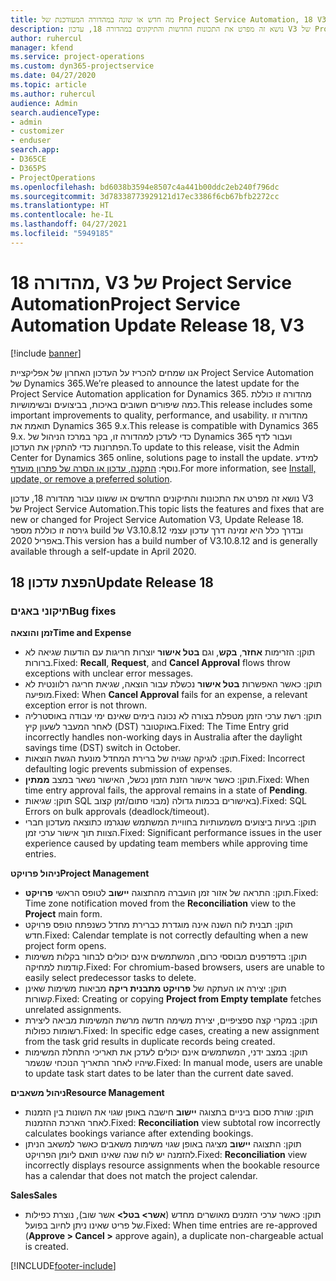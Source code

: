 ```yaml
---
title: מה חדש או שונה במהדורה המעודכנת של Project Service Automation, 18 V3
description: נושא זה מפרט את התכונות החדשות והתיקונים במהדורה 18, עדכון V3 של Project Service Automation.
author: ruhercul
manager: kfend
ms.service: project-operations
ms.custom: dyn365-projectservice
ms.date: 04/27/2020
ms.topic: article
ms.author: ruhercul
audience: Admin
search.audienceType:
- admin
- customizer
- enduser
search.app:
- D365CE
- D365PS
- ProjectOperations
ms.openlocfilehash: bd6038b3594e8507c4a441b00ddc2eb240f796dc
ms.sourcegitcommit: 3d78338773929121d17ec3386f6cb67bfb2272cc
ms.translationtype: HT
ms.contentlocale: he-IL
ms.lasthandoff: 04/27/2021
ms.locfileid: "5949185"
---
```

# <a name="project-service-automation-update-release-18-v3"></a><span data-ttu-id="082f6-103">מהדורה 18, V3 של Project Service Automation</span><span class="sxs-lookup"><span data-stu-id="082f6-103">Project Service Automation Update Release 18, V3</span></span>

[!include [banner](../includes/psa-now-project-operations.md)]

<span data-ttu-id="082f6-104">אנו שמחים להכריז על העדכון האחרון של אפליקציית Project Service Automation של Dynamics 365.</span><span class="sxs-lookup"><span data-stu-id="082f6-104">We’re pleased to announce the latest update for the Project Service Automation application for Dynamics 365.</span></span> <span data-ttu-id="082f6-105">מהדורה זו כוללת כמה שיפורים חשובים באיכות, בביצועים ובשימושיות.</span><span class="sxs-lookup"><span data-stu-id="082f6-105">This release includes some important improvements to quality, performance, and usability.</span></span> <span data-ttu-id="082f6-106">מהדורה זו תואמת את Dynamics 365 9.x.</span><span class="sxs-lookup"><span data-stu-id="082f6-106">This release is compatible with Dynamics 365 9.x.</span></span> <span data-ttu-id="082f6-107">כדי לעדכן למהדורה זו, בקר במרכז הניהול של Dynamics 365 ועבור לדף הפתרונות כדי להתקין את העדכון.</span><span class="sxs-lookup"><span data-stu-id="082f6-107">To update to this release, visit the Admin Center for Dynamics 365 online, solutions page to install the update.</span></span> <span data-ttu-id="082f6-108">למידע נוסף: [התקנה, עדכון או הסרה של פתרון מועדף](/power-platform/admin/install-remove-preferred-solution).</span><span class="sxs-lookup"><span data-stu-id="082f6-108">For more information, see [Install, update, or remove a preferred solution](/power-platform/admin/install-remove-preferred-solution).</span></span>

<span data-ttu-id="082f6-109">נושא זה מפרט את התכונות והתיקונים החדשים או ששונו עבור מהדורה 18, עדכון V3 של Project Service Automation.</span><span class="sxs-lookup"><span data-stu-id="082f6-109">This topic lists the features and fixes that are new or changed for Project Service Automation V3, Update Release 18.</span></span> <span data-ttu-id="082f6-110">גירסה זו כוללת מספר build של V3.10.8.12 ובדרך כלל היא זמינה דרך עדכון עצמי באפריל 2020.</span><span class="sxs-lookup"><span data-stu-id="082f6-110">This version has a build number of V3.10.8.12 and is generally available through a self-update in April 2020.</span></span>

## <a name="update-release-18"></a><span data-ttu-id="082f6-111">הפצת עדכון 18</span><span class="sxs-lookup"><span data-stu-id="082f6-111">Update Release 18</span></span>

### <a name="bug-fixes"></a><span data-ttu-id="082f6-112">תיקוני באגים</span><span class="sxs-lookup"><span data-stu-id="082f6-112">Bug fixes</span></span>

<span data-ttu-id="082f6-113">**זמן והוצאה**</span><span class="sxs-lookup"><span data-stu-id="082f6-113">**Time and Expense**</span></span>

- <span data-ttu-id="082f6-114">תוקן: הזרימות **אחזר**, **בקש**, וגם **בטל אישור** יוצרות חריגות עם הודעות שגיאה לא ברורות.</span><span class="sxs-lookup"><span data-stu-id="082f6-114">Fixed: **Recall**, **Request**, and **Cancel Approval** flows throw exceptions with unclear error messages.</span></span>
- <span data-ttu-id="082f6-115">תוקן: כאשר האפשרות **בטל אישור** נכשלת עבור הוצאה, שגיאת חריגה רלוונטית לא מופיעה.</span><span class="sxs-lookup"><span data-stu-id="082f6-115">Fixed: When **Cancel Approval** fails for an expense, a relevant exception error is not thrown.</span></span>
- <span data-ttu-id="082f6-116">תוקן: רשת ערכי הזמן מטפלת בצורה לא נכונה בימים שאינם ימי עבודה באוסטרליה לאחר המעבר לשעון קיץ (DST) באוקטובר.</span><span class="sxs-lookup"><span data-stu-id="082f6-116">Fixed: The Time Entry grid incorrectly handles non-working days in Australia after the daylight savings time (DST) switch in October.</span></span>
- <span data-ttu-id="082f6-117">תוקן: לוגיקה שגויה של ברירת המחדל מונעת הגשת הוצאות.</span><span class="sxs-lookup"><span data-stu-id="082f6-117">Fixed: Incorrect defaulting logic prevents submission of expenses.</span></span>
- <span data-ttu-id="082f6-118">תוקן: כאשר אישור הזנת הזמן נכשל, האישור נשאר במצב **ממתין**.</span><span class="sxs-lookup"><span data-stu-id="082f6-118">Fixed: When time entry approval fails, the approval remains in a state of **Pending**.</span></span>
- <span data-ttu-id="082f6-119">תוקן: שגיאות SQL באישורים בכמות גדולה (מבוי סתום/‏‫זמן קצוב‬).</span><span class="sxs-lookup"><span data-stu-id="082f6-119">Fixed: SQL Errors on bulk approvals (deadlock/timeout).</span></span>
- <span data-ttu-id="082f6-120">תוקן: בעיות ביצועים משמעותיות בחוויית המשתמש שנגרמו כתוצאה מעדכון חברי הצוות תוך אישור ערכי זמן.</span><span class="sxs-lookup"><span data-stu-id="082f6-120">Fixed: Significant performance issues in the user experience caused by updating team members while approving time entries.</span></span>

<span data-ttu-id="082f6-121">**ניהול פרויקט**</span><span class="sxs-lookup"><span data-stu-id="082f6-121">**Project Management**</span></span>

- <span data-ttu-id="082f6-122">תוקן: התראה של אזור זמן הועברה מהתצוגה **יישוב‬** לטופס הראשי **פרויקט**.</span><span class="sxs-lookup"><span data-stu-id="082f6-122">Fixed: Time zone notification moved from the **Reconciliation** view to the **Project** main form.</span></span>
- <span data-ttu-id="082f6-123">תוקן: תבנית לוח השנה אינה מוגדרת כברירת מחדל כשנפתח טופס פרויקט חדש.</span><span class="sxs-lookup"><span data-stu-id="082f6-123">Fixed: Calendar template is not correctly defaulting when a new project form opens.</span></span>
- <span data-ttu-id="082f6-124">תוקן: בדפדפנים מבוססי כרום, המשתמשים אינם יכולים לבחור בקלות משימות קודמות למחיקה.</span><span class="sxs-lookup"><span data-stu-id="082f6-124">Fixed: For chromium-based browsers, users are unable to easily select predecessor tasks to delete.</span></span>
- <span data-ttu-id="082f6-125">תוקן: יצירה או העתקה של **פרויקט מתבנית ריקה** מביאות משימות שאינן קשורות.</span><span class="sxs-lookup"><span data-stu-id="082f6-125">Fixed: Creating or copying **Project from Empty template** fetches unrelated assignments.</span></span>
- <span data-ttu-id="082f6-126">תוקן: במקרי קצה ספציפיים, יצירת משימה חדשה מרשת המשימות מביאה ליצירת רשומות כפולות.</span><span class="sxs-lookup"><span data-stu-id="082f6-126">Fixed: In specific edge cases, creating a new assignment from the task grid results in duplicate records being created.</span></span>
- <span data-ttu-id="082f6-127">תוקן: במצב ידני, המשתמשים אינם יכולים לעדכן את תאריכי התחלת המשימות שיהיו לאחר התאריך הנוכחי שנשמר.</span><span class="sxs-lookup"><span data-stu-id="082f6-127">Fixed: In manual mode, users are unable to update task start dates to be later than the current date saved.</span></span>

<span data-ttu-id="082f6-128">**ניהול משאבים**</span><span class="sxs-lookup"><span data-stu-id="082f6-128">**Resource Management**</span></span>

- <span data-ttu-id="082f6-129">תוקן: שורת סכום ביניים בתצוגה **יישוב** חישבה באופן שגוי את השונות בין הזמנות לאחר הארכת ההזמנות.</span><span class="sxs-lookup"><span data-stu-id="082f6-129">Fixed: **Reconciliation** view subtotal row incorrectly calculates bookings variance after extending bookings.</span></span>
- <span data-ttu-id="082f6-130">תוקן: התצוגה **יישוב** מציגה באופן שגוי משימות משאבים כאשר למשאב הניתן להזמנה יש לוח שנה שאינו תואם ליומן הפרויקט.</span><span class="sxs-lookup"><span data-stu-id="082f6-130">Fixed: **Reconciliation** view incorrectly displays resource assignments when the bookable resource has a calendar that does not match the project calendar.</span></span>

<span data-ttu-id="082f6-131">**Sales**</span><span class="sxs-lookup"><span data-stu-id="082f6-131">**Sales**</span></span>

- <span data-ttu-id="082f6-132">תוקן: כאשר ערכי הזמנים מאושרים מחדש (**אשר> בטל>** אשר שוב), נוצרת כפילות של פריט שאינו ניתן לחיוב בפועל.</span><span class="sxs-lookup"><span data-stu-id="082f6-132">Fixed: When time entries are re-approved (**Approve > Cancel >** approve again), a duplicate non-chargeable actual is created.</span></span>


[!INCLUDE[footer-include](../includes/footer-banner.md)]